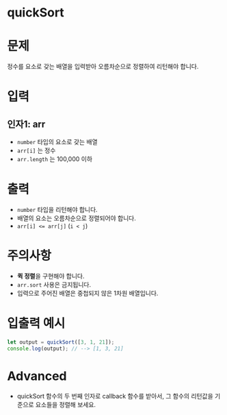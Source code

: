 # quickSort
# 문제
정수를 요소로 갖는 배열을 입력받아 오름차순으로 정렬하여 리턴해야 합니다.

# 입력
## 인자1: arr
- `number` 타입의 요소로 갖는 배열
- `arr[i]` 는 정수
- `arr.length` 는 100,000 이하

# 출력
- `number` 타입을 리턴해야 합니다.
- 배열의 요소는 오름차순으로 정렬되어야 합니다.
- `arr[i] <= arr[j]` (`i < j`)

# 주의사항
- **퀵 정렬**을 구현해야 합니다.
- `arr.sort` 사용은 금지됩니다.
- 입력으로 주어진 배열은 중첩되지 않은 1차원 배열입니다.

# 입출력 예시
```javascript
let output = quickSort([3, 1, 21]);
console.log(output); // --> [1, 3, 21]
```

# Advanced
- quickSort 함수의 두 번째 인자로 callback 함수를 받아서, 그 함수의 리턴값을 기준으로 요소들을 정렬해 보세요.

